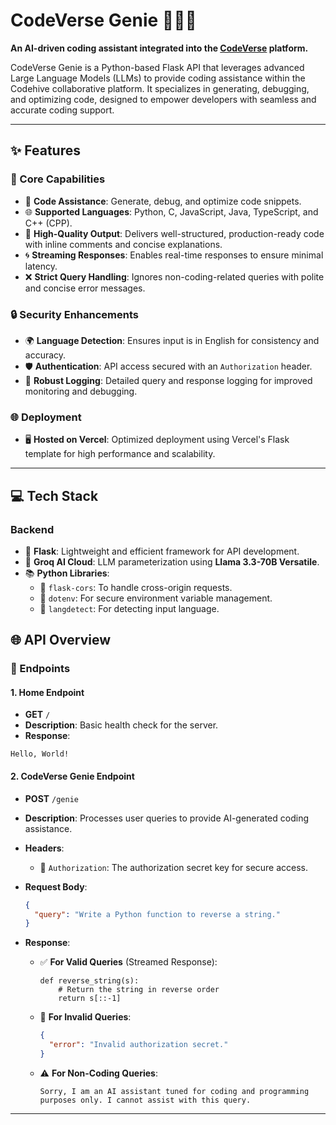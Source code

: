# CodeVerse Genie 🧞‍♂️✨  
**An AI-driven coding assistant integrated into the [CodeVerse]([https://github.com/Lavanyalakhiani/codeverse]) platform.**  

CodeVerse Genie is a Python-based Flask API that leverages advanced Large Language Models (LLMs) to provide coding assistance within the Codehive collaborative platform. It specializes in generating, debugging, and optimizing code, designed to empower developers with seamless and accurate coding support.

---

## ✨ Features  

### 🌟 Core Capabilities  
- 🚀 **Code Assistance**: Generate, debug, and optimize code snippets.  
- 🌐 **Supported Languages**: Python, C, JavaScript, Java, TypeScript, and C++ (CPP).  
- 🔧 **High-Quality Output**: Delivers well-structured, production-ready code with inline comments and concise explanations.  
- 🌀 **Streaming Responses**: Enables real-time responses to ensure minimal latency.  
- ❌ **Strict Query Handling**: Ignores non-coding-related queries with polite and concise error messages.  

### 🔒 Security Enhancements  
- 🌍 **Language Detection**: Ensures input is in English for consistency and accuracy.  
- 🛡️ **Authentication**: API access secured with an `Authorization` header.  
- 📜 **Robust Logging**: Detailed query and response logging for improved monitoring and debugging.  

### 🌐 Deployment  
- 🖥️ **Hosted on Vercel**: Optimized deployment using Vercel's Flask template for high performance and scalability.  

---

## 💻 Tech Stack  

### Backend  
- 🐍 **Flask**: Lightweight and efficient framework for API development.  
- 🤖 **Groq AI Cloud**: LLM parameterization using **Llama 3.3-70B Versatile**.  
- 📚 **Python Libraries**:  
  - 🔄 `flask-cors`: To handle cross-origin requests.  
  - 🔐 `dotenv`: For secure environment variable management.  
  - 🧩 `langdetect`: For detecting input language.  


## 🌐 API Overview  

### 📜 Endpoints  

#### 1. **Home Endpoint**  
- **GET** `/`  
- **Description**: Basic health check for the server.  
- **Response**:  
```text  
Hello, World!  
```  

#### 2. **CodeVerse Genie Endpoint**  
- **POST** `/genie`  
- **Description**: Processes user queries to provide AI-generated coding assistance.  

- **Headers**:  
  - 🔐 `Authorization`: The authorization secret key for secure access.  

- **Request Body**:  
  ```json  
  {
    "query": "Write a Python function to reverse a string."
  }  
  ```  

- **Response**:  
  - ✅ **For Valid Queries** (Streamed Response):  
    ```plaintext  
    def reverse_string(s):  
        # Return the string in reverse order  
        return s[::-1]
    ```  

  - 🚫 **For Invalid Queries**:  
    ```json  
    {
      "error": "Invalid authorization secret."
    }
    ```  

  - ⚠️ **For Non-Coding Queries**:  
    ```plaintext  
    Sorry, I am an AI assistant tuned for coding and programming purposes only. I cannot assist with this query.  
    ```  

---
